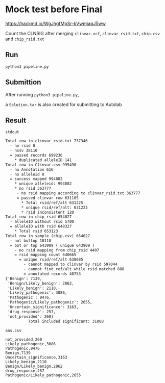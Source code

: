 # Mock test before Final

https://hackmd.io/WgJhgfMpSr-kVwmjaqJ5ww

Count the CLNSIG after merging `clinvar.vcf`, `clinvar_rsid.txt`, `chip.csv` and `chip_rsid.txt`


## Run
```
python3 pipeline.py
```

## Submittion

After running `python3 pipeline.py`,

a `Solution.tar` is also created for submitting to Autolab


## Result

`stdout`
``` txt
Total row in clinvar_rsid.txt 737346
  - no rsid 0
  - nssv 38110
  = passed records 699236
    * duplicated alleleID 141
Total row in Clinvar.csv 995498
  - no Annotation 616
  - no alleleid 0
  = success mapped 994882
    * unique alleleid: 994882
    * no rsid 363777
     - no rsid mapping according to clinvar_rsid.txt 363777
     = passed clinvar row 631105
       * Total rsid/ref/alt 631225
       * unique rsid/ref/alt: 631223
       * rsid inconsistent 120
Total row in chip_rsid 654027
  - alleleID without rsid 5700
  = alleleID with rsid 648327
    * Total rsid 653123
Total row in sample (chip.csv) 654027
  - not bottop 10118
  = bot or top 643909 ( unique 643909 )
    - no rsid mapping from chip_rsid 4407
    = rsid mapping count 640665
      = unique rsid/ref/alt 638685
        - cannot mapped to clinvar by rsid 597044
        - cannot find ref/alt while rsid matched 888
        = annotated records 40753
{'Benign': 7139,
 'Benign/Likely_benign': 2862,
 'Likely_benign': 2110,
 'Likely_pathogenic': 3086,
 'Pathogenic': 9476,
 'Pathogenic/Likely_pathogenic': 2655,
 'Uncertain_significance': 3163,
 'drug_response': 257,
 'not_provided': 260}
          Total included significant: 31008
```

`ans.csv`
``` csv
not_provided,260
Likely_pathogenic,3086
Pathogenic,9476
Benign,7139
Uncertain_significance,3163
Likely_benign,2110
Benign/Likely_benign,2862
drug_response,257
Pathogenic/Likely_pathogenic,2655
```
